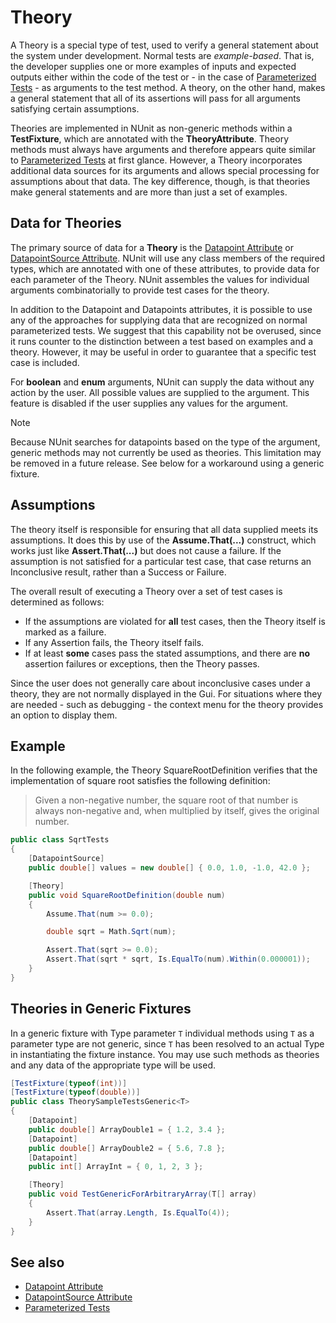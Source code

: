 # Theory

A Theory is a special type of test, used to verify a general statement about the system under development. Normal tests
are _example-based_. That is, the developer supplies one or more examples of inputs and expected outputs either within
the code of the test or - in the case of [Parameterized Tests](xref:parameterizedtests) - as arguments to the test
method. A theory, on the other hand, makes a general statement that all of its assertions will pass for all arguments
satisfying certain assumptions.

Theories are implemented in NUnit as non-generic methods within a **TestFixture**, which are annotated with the
**TheoryAttribute**. Theory methods must always have arguments and therefore appears quite similar to [Parameterized
Tests](xref:parameterizedtests) at first glance. However, a Theory incorporates additional data sources for its
arguments and allows special processing for assumptions about that data. The key difference, though, is that theories
make general statements and are more than just a set of examples.

## Data for Theories

The primary source of data for a **Theory** is the [Datapoint Attribute](datapoint.md) or [DatapointSource
Attribute](datapointsource.md). NUnit will use any class members of the required types, which are annotated with one of
these attributes, to provide data for each parameter of the Theory. NUnit assembles the values for individual arguments
combinatorially to provide test cases for the theory.

In addition to the Datapoint and Datapoints attributes, it is possible to use any of the approaches for supplying data
that are recognized on normal parameterized tests. We suggest that this capability not be overused, since it runs
counter to the distinction between a test based on examples and a theory. However, it may be useful in order to
guarantee that a specific test case is included.

For **boolean** and **enum** arguments, NUnit can supply the data without any action by the user. All possible values
are supplied to the argument. This feature is disabled if the user supplies any values for the argument.

> [!NOTE]
> Because NUnit searches for datapoints based on the type of the argument, generic methods may not currently be
> used as theories. This limitation may be removed in a future release. See below for a workaround using a generic
> fixture.

## Assumptions

The theory itself is responsible for ensuring that all data supplied meets its assumptions. It does this by use of the
**Assume.That(...)** construct, which works just like **Assert.That(...)** but does not cause a failure. If the
assumption is not satisfied for a particular test case, that case returns an Inconclusive result, rather than a Success
or Failure.

The overall result of executing a Theory over a set of test cases is determined as follows:

* If the assumptions are violated for **all** test cases, then the Theory itself is marked as a failure.
* If any Assertion fails, the Theory itself fails.
* If at least **some** cases pass the stated assumptions, and there are **no** assertion failures or exceptions, then
  the Theory passes.

Since the user does not generally care about inconclusive cases under a theory, they are not normally displayed in the
Gui. For situations where they are needed - such as debugging - the context menu for the theory provides an option to
display them.

## Example

In the following example, the Theory SquareRootDefinition verifies that the implementation of square root satisfies the
following definition:

> Given a non-negative number, the square root of that number is always non-negative and, when multiplied by itself,
> gives the original number.

```csharp
public class SqrtTests
{
    [DatapointSource]
    public double[] values = new double[] { 0.0, 1.0, -1.0, 42.0 };

    [Theory]
    public void SquareRootDefinition(double num)
    {
        Assume.That(num >= 0.0);

        double sqrt = Math.Sqrt(num);

        Assert.That(sqrt >= 0.0);
        Assert.That(sqrt * sqrt, Is.EqualTo(num).Within(0.000001));
    }
}
```

## Theories in Generic Fixtures

In a generic fixture with Type parameter `T` individual methods using `T` as a parameter type are not generic, since `T`
has been resolved to an actual Type in instantiating the fixture instance. You may use such methods as theories and any
data of the appropriate type will be used.

```csharp
[TestFixture(typeof(int))]
[TestFixture(typeof(double))]
public class TheorySampleTestsGeneric<T>
{
    [Datapoint]
    public double[] ArrayDouble1 = { 1.2, 3.4 };
    [Datapoint]
    public double[] ArrayDouble2 = { 5.6, 7.8 };
    [Datapoint]
    public int[] ArrayInt = { 0, 1, 2, 3 };

    [Theory]
    public void TestGenericForArbitraryArray(T[] array)
    {
        Assert.That(array.Length, Is.EqualTo(4));
    }
}
```

## See also

* [Datapoint Attribute](datapoint.md)
* [DatapointSource Attribute](datapointsource.md)
* [Parameterized Tests](xref:parameterizedtests)
